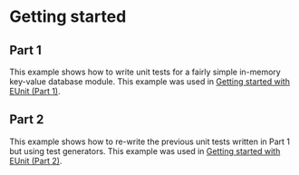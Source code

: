# Getting started

## Part 1

This example shows how to write unit tests for a fairly simple in-memory key-value database module. This example was used in [Getting started with EUnit (Part 1)](https://medium.com/@renatomoya/getting-started-with-eunit-part-1-cada7df4366b#.dtnntj434).

## Part 2

This example shows how to re-write the previous unit tests written in Part 1 but using test generators. This example was used in [Getting started with EUnit (Part 2)](https://medium.com/@renatomoya/getting-started-with-eunit-part-2-3f4619dcafc8#.auk4wwrxw).
